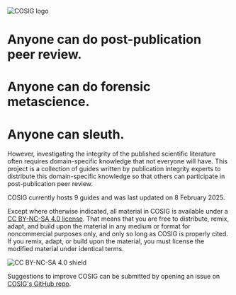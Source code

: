 ![COSIG logo](https://github.com/reeserich/cosig/blob/main/img/home/241017_final_logo_mockup.png)

# **Anyone can do post-publication peer review.**
# **Anyone can do forensic metascience.**
# **Anyone can sleuth.**

However, investigating the integrity of the published scientific literature often requires domain-specific knowledge that not everyone will have. This project is a collection of guides written by publication integrity experts to distribute this domain-specific knowledge so that others can participate in post-publication peer review.

COSIG currently hosts 9 guides and was last updated on 8 February 2025.

Except where otherwise indicated, all material in COSIG is available under a [CC BY-NC-SA 4.0 license](https://creativecommons.org/licenses/by-nc-sa/4.0/deed.en). That means that you are free to distribute, remix, adapt, and build upon the material in any medium or format for noncommercial purposes only, and only so long as COSIG is properly cited. If you remix, adapt, or build upon the material, you must license the modified material under identical terms.

![CC BY-NC-SA 4.0 shield](https://licensebuttons.net/l/by-nc-sa/4.0/88x31.png)

Suggestions to improve COSIG can be submitted by opening an issue on [COSIG's GitHub repo](https://github.com/reeserich/cosig/issues).